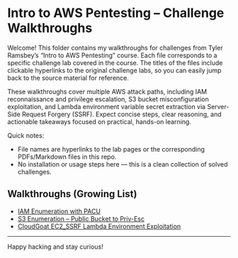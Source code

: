 # Intro to AWS Pentesting – Challenge Walkthroughs

Welcome! This folder contains my walkthroughs for challenges from Tyler Ramsbey’s “Intro to AWS Pentesting” course. Each file corresponds to a specific challenge lab covered in the course. The titles of the files include clickable hyperlinks to the original challenge labs, so you can easily jump back to the source material for reference.

These walkthroughs cover multiple AWS attack paths, including IAM reconnaissance and privilege escalation, S3 bucket misconfiguration exploitation, and Lambda environment variable secret extraction via Server-Side Request Forgery (SSRF). Expect concise steps, clear reasoning, and actionable takeaways focused on practical, hands-on learning.

Quick notes:
- File names are hyperlinks to the lab pages or the corresponding PDFs/Markdown files in this repo.
- No installation or usage steps here — this is a clean collection of solved challenges.

## Walkthroughs (Growing List)
- [IAM Enumeration with PACU](https://github.com/sid-fou/CTF-WriteUps/blob/main/Intro%20to%20AWS%20Pentesting%20(Tyler%20Ramsbey)/IAM_Enumeration_with_PACU_(RhinoSecurityLabs).pdf)
- [S3 Enumeration – Public Bucket to Priv-Esc](https://github.com/sid-fou/CTF-WriteUps/blob/main/Intro%20to%20AWS%20Pentesting%20(Tyler%20Ramsbey)/AWS_S3_Enumeration_Basics_Walkthrough_(pwned_labs).pdf)
- [CloudGoat EC2_SSRF Lambda Environment Exploitation](https://github.com/sid-fou/CTF-WriteUps/blob/main/Intro%20to%20AWS%20Pentesting%20(Tyler%20Ramsbey)/CloudGoat_EC2_SSRF_-_Lambda_Environment_Variable_Exploitation.pdf)

---

Happy hacking and stay curious!
